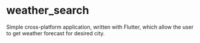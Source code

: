# weather_search

Simple cross-platform application, written with Flutter, which allow the user to get weather forecast for desired city.
